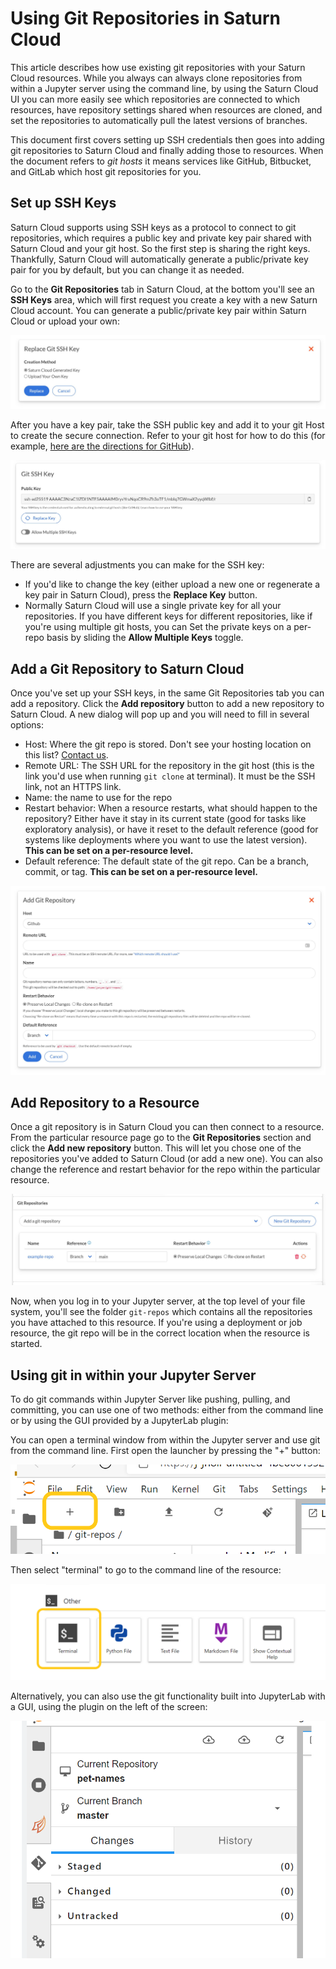 # Using Git Repositories in Saturn Cloud

This article describes how use existing git repositories with your Saturn Cloud resources. While you always can always clone repositories from within a Jupyter server using the command 
line, by using the Saturn Cloud UI you can more easily see which repositories are connected to which resources, have repository settings shared when resources are cloned, and
set the repositories to automatically pull the latest versions of branches.


This document first covers setting up SSH credentials then goes into adding git repositories to Saturn Cloud and finally adding those to resources. When the document refers to _git hosts_ it means services like GitHub, Bitbucket, and GitLab which host git repositories for you.

## Set up SSH Keys

Saturn Cloud supports using SSH keys as a protocol to connect to git repositories, which requires a public key and private key pair shared with Saturn Cloud and your git host.
So the first step is sharing the right keys. Thankfully, Saturn Cloud will automatically generate a public/private key pair for you by default, but you can change it as needed.

Go to the **Git Repositories** tab in Saturn Cloud, at the bottom you'll see an **SSH Keys** area, which will first request you create a key with a new Saturn Cloud account. You can generate a public/private key pair within Saturn Cloud or upload your own:

![Git SSH key generation](/images/docs/git-ssh-key-generating.jpg "doc-image")

After you have a key pair, take the SSH public key and add it to your git Host to create the secure connection. Refer to your git host for how to do this (for example, [here are the directions for GitHub](https://docs.github.com/en/github/authenticating-to-github/connecting-to-github-with-ssh/adding-a-new-ssh-key-to-your-github-account)).

![Git SSH key UI](/images/docs/git-ssh-key.jpg "doc-image")

There are several adjustments you can make for the SSH key:

* If you'd like to change the key (either upload a new one or regenerate a key pair in Saturn Cloud), press the **Replace Key** button.
* Normally Saturn Cloud will use a single private key for all your repositories. If you have different keys for different repositories, like if you're using multiple git hosts, you can
Set the private keys on a per-repo basis by sliding the **Allow Multiple Keys** toggle.

## Add a Git Repository to Saturn Cloud

Once you've set up your SSH keys, in the same Git Repositories tab you can add a repository. Click the **Add repository** button to add a new repository to Saturn Cloud.
A new dialog will pop up and you will need to fill in several options:

* Host: Where the git repo is stored. Don't see your hosting location on this list? [Contact us](mailto:support@saturncloud.io).
* Remote URL: The SSH URL for the repository in the git host (this is the link you'd use when running `git clone` at terminal). It must be the SSH link, not an HTTPS link.
* Name: the name to use for the repo
* Restart behavior: When a resource restarts, what should happen to the repository? Either have it stay in its current state (good for tasks like exploratory analysis), or have it reset to the default reference (good for systems like deployments where you want to use the latest version). __This can be set on a per-resource level.__
* Default reference: The default state of the git repo. Can be a branch, commit, or tag.  __This can be set on a per-resource level.__

![Git add repository UI](/images/docs/git-add-repo.jpg "doc-image")

## Add Repository to a Resource


Once a git repository is in Saturn Cloud you can then connect to a resource. From the particular resource page go to the **Git Repositories** section and click the **Add new repository** button. This will let you chose one of the repositories you've added to Saturn Cloud (or add a new one). You can also change the reference and restart behavior for the repo within the particular resource.

![Git add repository to a resource](/images/docs/git-add-to-resource.jpg "doc-image")

Now, when you log in to your Jupyter server, at the top level of your file system, you'll see the folder `git-repos` which contains all the repositories you have attached to this resource. If you're using a deployment or job resource, the git repo will be in the correct location when the resource is started.

## Using git in within your Jupyter Server

To do git commands within Jupyter Server like pushing, pulling, and committing, you can use one of two methods: either from the command line or by using the GUI provided by a JupyterLab plugin:

You can open a terminal window from within the Jupyter server and use git from the command line. First open the launcher by pressing the "+" button:

![JupyterLab launcher button](/images/docs/terminal-01.png "doc-image")

Then select "terminal" to go to the command line of the resource:

![New terminal button](/images/docs/terminal-02.png "doc-image")

Alternatively, you can also use the git functionality built into JupyterLab with a GUI, using the plugin on the left of the screen:

![Git plugin button](/images/docs/git-plugin.png "doc-image")
